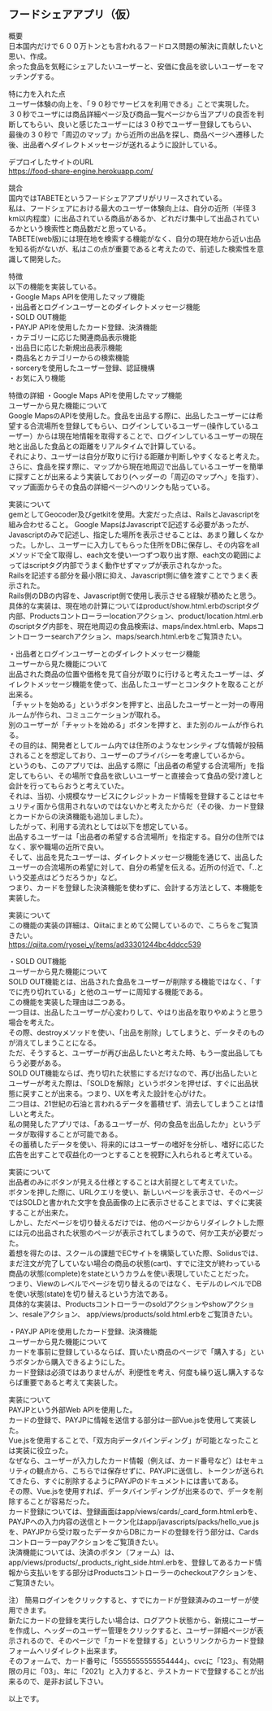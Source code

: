フードシェアアプリ（仮）
----

概要  
日本国内だけで６００万トンとも言われるフードロス問題の解決に貢献したいと思い、作成。  
余った食品を気軽にシェアしたいユーザーと、安価に食品を欲しいユーザーをマッチングする。  

特に力を入れた点  
ユーザー体験の向上を、「９０秒でサービスを利用できる」ことで実現した。  
３０秒でユーザには商品詳細ページ及び商品一覧ページから当アプリの良否を判断してもらい、良いと感じたユーザーには３０秒でユーザー登録してもらい、  
最後の３０秒で「周辺のマップ」から近所の出品を探し、商品ページへ遷移した後、出品者へダイレクトメッセージが送れるように設計している。  

デプロイしたサイトのURL  
https://food-share-engine.herokuapp.com/  

競合  
国内ではTABETEというフードシェアアプリがリリースされている。  
私は、フードシェアにおける最大のユーザー体験向上は、自分の近所（半径３km以内程度）に出品されている商品があるか、どれだけ集中して出品されているかという検索性と商品数だと思っている。  
TABETE(web版)には現在地を検索する機能がなく、自分の現在地から近い出品を知る術がないが、私はこの点が重要であると考えたので、前述した検索性を意識して開発した。  

特徴  
以下の機能を実装している。  
・Google Maps APIを使用したマップ機能  
・出品者とログインユーザーとのダイレクトメッセージ機能  
・SOLD OUT機能  
・PAYJP APIを使用したカード登録、決済機能  
・カテゴリーに応じた関連商品表示機能  
・出品日に応じた新規出品表示機能  
・商品名とカテゴリーからの検索機能  
・sorceryを使用したユーザー登録、認証機構  
・お気に入り機能  

特徴の詳細
・Google Maps APIを使用したマップ機能  
ユーザーから見た機能について  
Google MapsのAPIを使用した。食品を出品する際に、出品したユーザーには希望する合流場所を登録してもらい、ログインしているユーザー(操作しているユーザー）からは現在地情報を取得することで、ログインしているユーザーの現在地と出品した食品との距離をリアルタイムで計算している。  
それにより、ユーザーは自分が取りに行ける距離か判断しやすくなると考えた。  
さらに、食品を探す際に、マップから現在地周辺で出品しているユーザーを簡単に探すことが出来るよう実装しており(ヘッダーの「周辺のマップへ」を指す）、マップ画面からその食品の詳細ページへのリンクも貼っている。  

実装について  
gemとしてGeocoder及びgetkitを使用。大変だった点は、RailsとJavascriptを組み合わせること。
Google MapsはJavascriptで記述する必要があったが、Javascriptのみで記述し、指定した場所を表示させることは、あまり難しくなかった。しかし、ユーザーに入力してもらった住所をDBに保存し、その内容をallメソッドで全て取得し、each文を使い一つずつ取り出す際、each文の範囲によってはscriptタグ内部でうまく動作せずマップが表示されなかった。  
Railsを記述する部分を最小限に抑え、Javascript側に値を渡すことでうまく表示された。  
Rails側のDBの内容を、Javascript側で使用し表示させる経験が積めたと思う。  
具体的な実装は、現在地の計算についてはproduct/show.html.erbのscriptタグ内部、Productsコントローラーlocationアクション、product/location.html.erbのscriptタグ内部を、現在地周辺の食品検索は、maps/index.html.erb、Mapsコントローラーsearchアクション、maps/search.html.erbをご覧頂きたい。  

・出品者とログインユーザーとのダイレクトメッセージ機能  
ユーザーから見た機能について  
出品された商品の位置や価格を見て自分が取りに行けると考えたユーザーは、ダイレクトメッセージ機能を使って、出品したユーザーとコンタクトを取ることが出来る。  
「チャットを始める」というボタンを押すと、出品したユーザーと一対一の専用ルームが作られ、コミュニケーションが取れる。  
別のユーザーが「チャットを始める」ボタンを押すと、また別のルームが作られる。  
その目的は、開発者としてルーム内では住所のようなセンシティブな情報が投稿されることを想定しており、ユーザーのプライバシーを考慮しているから。  
というのも、このアプリでは、出品する際に「出品者の希望する合流場所」を指定してもらい、その場所で食品を欲しいユーザーと直接会って食品の受け渡しと会計を行ってもらおうと考えていた。  
それは、当初、小規模なサービスにクレジットカード情報を登録することはセキュリティ面から信用されないのではないかと考えたからだ（その後、カード登録とカードからの決済機能も追加しました）。  
したがって、利用する流れとしては以下を想定している。  
出品するユーザーは「出品者の希望する合流場所」を指定する。自分の住所ではなく、家や職場の近所で良い。  
そして、出品を見たユーザーは、ダイレクトメッセージ機能を通じて、出品したユーザーの合流場所の希望に対して、自分の希望を伝える。近所の付近で、「..という交差点はどうだろうか」など。  
つまり、カードを登録した決済機能を使わずに、会計する方法として、本機能を実装した。  

実装について  
この機能の実装の詳細は、Qiitaにまとめて公開しているので、こちらをご覧頂きたい。  
https://qiita.com/ryosei_y/items/ad33301244bc4ddcc539  

・SOLD OUT機能  
ユーザーから見た機能について  
SOLD OUT機能とは、出品された食品をユーザーが削除する機能ではなく、「すでに売り切れている」と他のユーザーに周知する機能である。  
この機能を実装した理由は二つある。  
一つ目は、出品したユーザーが心変わりして、やはり出品を取りやめようと思う場合を考えた。  
その際、destroyメソッドを使い、「出品を削除」してしまうと、データそのものが消えてしまうことになる。  
ただ、そうすると、ユーザーが再び出品したいと考えた時、もう一度出品してもらう必要がある。  
SOLD OUT機能ならば、売り切れた状態にするだけなので、再び出品したいとユーザーが考えた際は、「SOLDを解除」というボタンを押せば、すぐに出品状態に戻すことが出来る。つまり、UXを考えた設計を心がけた。  
二つ目は、21世紀の石油と言われるデータを蓄積せず、消去してしまうことは惜しいと考えた。  
私の開発したアプリでは、「あるユーザーが、何の食品を出品したか」というデータが取得することが可能である。  
その蓄積したデータを使い、将来的にはユーザーの嗜好を分析し、嗜好に応じた広告を出すことで収益化の一つとすることを視野に入れられると考えている。  

実装について  
出品者のみにボタンが見える仕様とすることは大前提として考えていた。  
ボタンを押した際に、URLクエリを使い、新しいページを表示させ、そのページではSOLDと書かれた文字を食品画像の上に表示させることまでは、すぐに実装することが出来た。  
しかし、ただページを切り替えるだけでは、他のページからリダイレクトした際には元の出品された状態のページが表示されてしまうので、何か工夫が必要だった。  
着想を得たのは、スクールの課題でECサイトを構築していた際、Solidusでは、まだ注文が完了していない場合の商品の状態(cart)、すでに注文が終わっている商品の状態(complete)をstateというカラムを使い表現していたことだった。  
つまり、Viewのレベルでページを切り替えるのではなく、モデルのレベルでDBを使い状態(state)を切り替えるという方法である。  
具体的な実装は、Productsコントローラーのsoldアクションやshowアクション、resaleアクション、 app/views/products/sold.html.erbをご覧頂きたい。  

・PAYJP APIを使用したカード登録、決済機能  
ユーザーから見た機能について  
カードを事前に登録しているならば、買いたい商品のページで「購入する」というボタンから購入できるようにした。  
カード登録は必須ではありませんが、利便性を考え、何度も繰り返し購入するならば重要であると考えて実装した。  

実装について  
PAYJPという外部Web APIを使用した。  
カードの登録で、PAYJPに情報を送信する部分は一部Vue.jsを使用して実装した。  
Vue.jsを使用することで、「双方向データバインディング」が可能となったことは実装に役立った。  
なぜなら、ユーザーが入力したカード情報（例えば、カード番号など）はセキュリティの観点から、こちらでは保存せずに、PAYJPに送信し、トークンが送られてきたら、すぐに削除するようにPAYJPのドキュメントには書いてある。  
その際、Vue.jsを使用すれば、データバインディングが出来るので、データを削除することが容易だった。  
カード登録については、登録画面はapp/views/cards/_card_form.html.erbを、PAYJPへの入力内容の送信とトークン化はapp/javascripts/packs/hello_vue.jsを、PAYJPから受け取ったデータからDBにカードの登録を行う部分は、Cardsコントローラーpayアクションをご覧頂きたい。  
決済機能については、決済のボタン（フォーム）は、app/views/products/_products_right_side.html.erbを、登録してあるカード情報から支払いをする部分はProductsコントローラーのcheckoutアクションを、ご覧頂きたい。  

注） 簡易ログインをクリックすると、すでにカードが登録済みのユーザーが使用できます。  
新たにカードの登録を実行したい場合は、ログアウト状態から、新規にユーザーを作成し、ヘッダーのユーザー管理をクリックすると、ユーザー詳細ページが表示されるので、そのページで「カードを登録する」というリンクからカード登録フォームへリダイレクト出来ます。  
そのフォームで、カード番号に「5555555555554444」、cvcに「123」、有効期限の月に「03」、年に「2021」と入力すると、テストカードで登録することが出来るので、是非お試し下さい。  

以上です。
